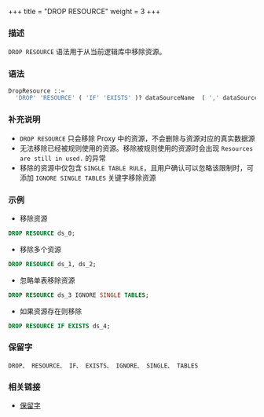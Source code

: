 +++
title = "DROP RESOURCE"
weight = 3
+++

### 描述

`DROP RESOURCE` 语法用于从当前逻辑库中移除资源。 

### 语法
```SQL
DropResource ::=
  'DROP' 'RESOURCE' ( 'IF' 'EXISTS' )? dataSourceName  ( ',' dataSourceName )* ( 'IGNORE' 'SINGLE' 'TABLES' )?
```

 ### 补充说明

- `DROP RESOURCE` 只会移除 Proxy 中的资源，不会删除与资源对应的真实数据源
- 无法移除已经被规则使用的资源。移除被规则使用的资源时会出现 `Resources are still in used.` 的异常
- 移除的资源中仅包含 `SINGLE TABLE RULE`，且用户确认可以忽略该限制时，可添加 `IGNORE SINGLE TABLES` 关键字移除资源

 ### 示例
- 移除资源
```SQL
DROP RESOURCE ds_0;
```

- 移除多个资源
```SQL
DROP RESOURCE ds_1, ds_2;
```

- 忽略单表移除资源
```SQL
DROP RESOURCE ds_3 IGNORE SINGLE TABLES;
```

- 如果资源存在则移除
```SQL
DROP RESOURCE IF EXISTS ds_4;
```

### 保留字

    DROP、 RESOURCE、 IF、 EXISTS、 IGNORE、 SINGLE、 TABLES

 ### 相关链接
- [保留字](/cn/reference/distsql/syntax/reserved-word/)